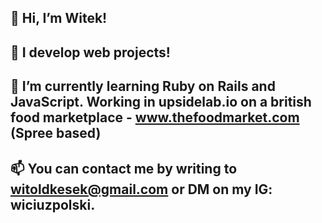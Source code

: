 ## 👋 Hi, I’m Witek!
## 👀 I develop web projects! 
## 🌱 I’m currently learning Ruby on Rails and JavaScript. Working in upsidelab.io on a british food marketplace - www.thefoodmarket.com (Spree based)
## 📫 You can contact me by writing to witoldkesek@gmail.com or DM on my IG: wiciuzpolski.

<!---
witoldkesek/witoldkesek is a ✨ special ✨ repository because its `README.md` (this file) appears on your GitHub profile.
You can click the Preview link to take a look at your changes.
--->
